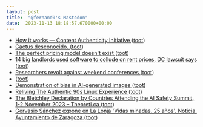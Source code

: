 ```yaml
---
layout: post
title:  "@fernand0's Mastodon"
date:  2023-11-13 18:18:57.670000+00:00
---
```

*  [How it works — Content Authenticity Initiative ](https://contentauthenticity.org/how-it-work) ([toot](https://mastodon.social/@fernand0/111404616086952418))
*  [Cactus desconocido. ](https://avecesunafoto.wordpress.com/2023/11/13/cactus-desconocido) ([toot](https://mastodon.social/@fernand0/111404582051870530))
*  [The perfect pricing model doesn't exist ](https://wraptext.equals.com/the-perfect-pricing-model) ([toot](https://mastodon.social/@fernand0/111404410488065712))
*  [14 big landlords used software to collude on rent prices, DC lawsuit says ](https://arstechnica.com/tech-policy/2023/11/14-big-landlords-used-software-to-collude-on-rent-prices-dc-lawsuit-says) ([toot](https://mastodon.social/@fernand0/111404249917088918))
*  [Researchers revolt against weekend conferences ](https://www.nature.com/articles/d41586-023-03430-) ([toot](https://mastodon.social/@fernand0/111403954536785856))
*  [ ](https://mastodon.social/users/fernand0/statuses/111403880545118468/activity) ([toot](https://mastodon.social/users/fernand0/statuses/111403880545118468/activity))
*  [Demonstration of bias in AI-generated images ](https://flowingdata.com/2023/11/03/demonstration-of-bias-in-ai-generated-images) ([toot](https://mastodon.social/@fernand0/111403665326462713))
*  [Reliving The Authentic 90s Linux Experience ](https://hackaday.com/2023/11/08/reliving-the-authentic-90s-linux-experience) ([toot](https://mastodon.social/@fernand0/111403377156048831))
*  [The Bletchley Declaration by Countries Attending the AI Safety Summit, 1-2 November 2023 – Theoreti.ca ](http://theoreti.ca/?p=838) ([toot](https://mastodon.social/@fernand0/111403228160993639))
*  [Gervasio Sánchez expone en La Lonja 'Vidas minadas. 25 años'. Noticia. Ayuntamiento de Zaragoza ](https://www.zaragoza.es/sede/servicio/noticia/32479) ([toot](https://mastodon.social/@fernand0/111403032642768114))
